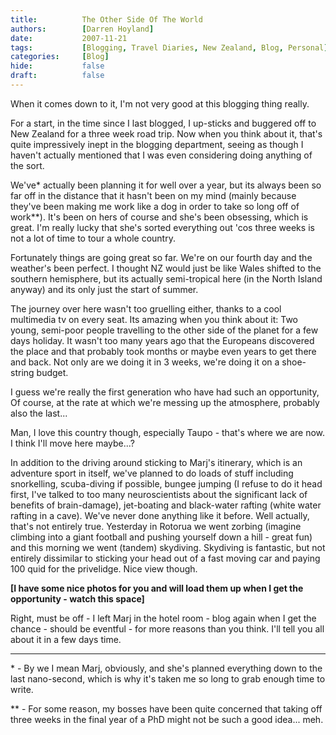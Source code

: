 ```yaml
---
title:          The Other Side Of The World
authors:        [Darren Hoyland]
date:           2007-11-21
tags:           [Blogging, Travel Diaries, New Zealand, Blog, Personal]
categories:     [Blog]
hide:           false
draft:          false
---
```



When it comes down to it, I'm not very good at this blogging thing really.

For a start, in the time since I last blogged, I up-sticks and buggered off to New Zealand for a three week road trip. Now when you think about it, that's quite impressively inept in the blogging department, seeing as though I haven't actually mentioned that I was even considering doing anything of the sort.

We've\* actually been planning it for well over a year, but its always been so far off in the distance that it hasn't been on my mind (mainly because they've been making me work like a dog in order to take so long off of work\**). It's been on hers of course and she's been obsessing, which is great. I'm really lucky that she's sorted everything out 'cos three weeks is not a lot of time to tour a whole country.

Fortunately things are going great so far. We're on our fourth day and the weather's been perfect. I thought NZ would just be like Wales shifted to the southern hemisphere, but its actually semi-tropical here (in the North Island anyway) and its only just the start of summer.

The journey over here wasn't too gruelling either, thanks to a cool multimedia tv on every seat. Its amazing when you think about it: Two young, semi-poor people travelling to the other side of the planet for a few days holiday. It wasn't too many years ago that the Europeans discovered the place and that probably took months or maybe even years to get there and back. Not only are we doing it in 3 weeks, we're doing it on a shoe-string budget.

I guess we're really the first generation who have had such an opportunity, Of course, at the rate at which we're messing up the atmosphere, probably also the last...

Man, I love this country though, especially Taupo - that's where we are now. I think I'll move here maybe...?

In addition to the driving around sticking to Marj's itinerary, which is an adventure sport in itself, we've planned to do loads of stuff including snorkelling, scuba-diving if possible, bungee jumping (I refuse to do it head first, I've talked to too many neuroscientists about the significant lack of benefits of brain-damage), jet-boating and black-water rafting (white water rafting in a cave). We've never done anything like it before. Well actually, that's not entirely true. Yesterday in Rotorua we went zorbing (imagine climbing into a giant football and pushing yourself down a hill - great fun) and this morning we went (tandem) skydiving. Skydiving is fantastic, but not entirely dissimilar to sticking your head out of a fast moving car and paying 100 quid for the privelidge. Nice view though.

**[I have some nice photos for you and will load them up when I get the opportunity - watch this space]**

Right, must be off - I left Marj in the hotel room - blog again when I get the chance - should be eventful - for more reasons than you think. I'll tell you all about it in a few days time.


---

\* - By we I mean Marj, obviously, and she's planned everything down to the last nano-second, which is why it's taken me so long to grab enough time to write.

\** - For some reason, my bosses have been quite concerned that taking off three weeks in the final year of a PhD might not be such a good idea... meh.
